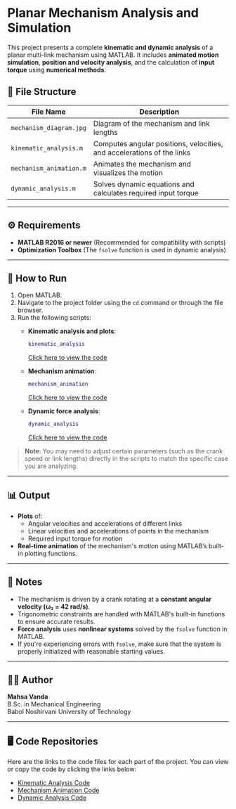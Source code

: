 # Planar Mechanism Analysis and Simulation

This project presents a complete **kinematic and dynamic analysis** of a planar multi-link mechanism using MATLAB. It includes **animated motion simulation**, **position and velocity analysis**, and the calculation of **input torque** using **numerical methods**.

## 📁 File Structure

| **File Name**           | **Description**                                                       |
|-------------------------|-----------------------------------------------------------------------|
| `mechanism_diagram.jpg`  | Diagram of the mechanism and link lengths                             |
| `kinematic_analysis.m`   | Computes angular positions, velocities, and accelerations of the links |
| `mechanism_animation.m`  | Animates the mechanism and visualizes the motion                      |
| `dynamic_analysis.m`     | Solves dynamic equations and calculates required input torque        |

---

## ⚙️ Requirements

- **MATLAB R2016 or newer** (Recommended for compatibility with scripts)
- **Optimization Toolbox** (The `fsolve` function is used in dynamic analysis)

---

## 🚀 How to Run

1. Open MATLAB.
2. Navigate to the project folder using the `cd` command or through the file browser.
3. Run the following scripts:
   - **Kinematic analysis and plots**:
     ```matlab
     kinematic_analysis
     ```
     [Click here to view the code](https://github.com/Mahsa1819/scientific-programming-assignments/blob/main/kinematic_analysis)

   - **Mechanism animation**:
     ```matlab
     mechanism_animation
     ```
     [Click here to view the code](https://github.com/Mahsa1819/scientific-programming-assignments/blob/main/mechanism_animation)

   - **Dynamic force analysis**:
     ```matlab
     dynamic_analysis
     ```
     [Click here to view the code](https://github.com/Mahsa1819/scientific-programming-assignments/blob/main/dynamic_analysis)

> **Note**: You may need to adjust certain parameters (such as the crank speed or link lengths) directly in the scripts to match the specific case you are analyzing.

---

## 📊 Output

- **Plots** of:
  - Angular velocities and accelerations of different links
  - Linear velocities and accelerations of points in the mechanism
  - Required input torque for motion
- **Real-time animation** of the mechanism's motion using MATLAB’s built-in plotting functions.

---

## 📌 Notes

- The mechanism is driven by a crank rotating at a **constant angular velocity (ω₂ = 42 rad/s)**.
- Trigonometric constraints are handled with MATLAB's built-in functions to ensure accurate results.
- **Force analysis** uses **nonlinear systems** solved by the `fsolve` function in MATLAB.
- If you're experiencing errors with `fsolve`, make sure that the system is properly initialized with reasonable starting values.

---

## 👩‍💻 Author

**Mahsa Vanda**  
B.Sc. in Mechanical Engineering  
Babol Noshirvani University of Technology

---

## 🖥️ Code Repositories

Here are the links to the code files for each part of the project. You can view or copy the code by clicking the links below:

- [Kinematic Analysis Code](https://github.com/Mahsa1819/scientific-programming-assignments/blob/main/kinematic_analysis)
- [Mechanism Animation Code](https://github.com/Mahsa1819/scientific-programming-assignments/blob/main/mechanism_animation)
- [Dynamic Analysis Code](https://github.com/Mahsa1819/scientific-programming-assignments/blob/main/dynamic_analysis)
